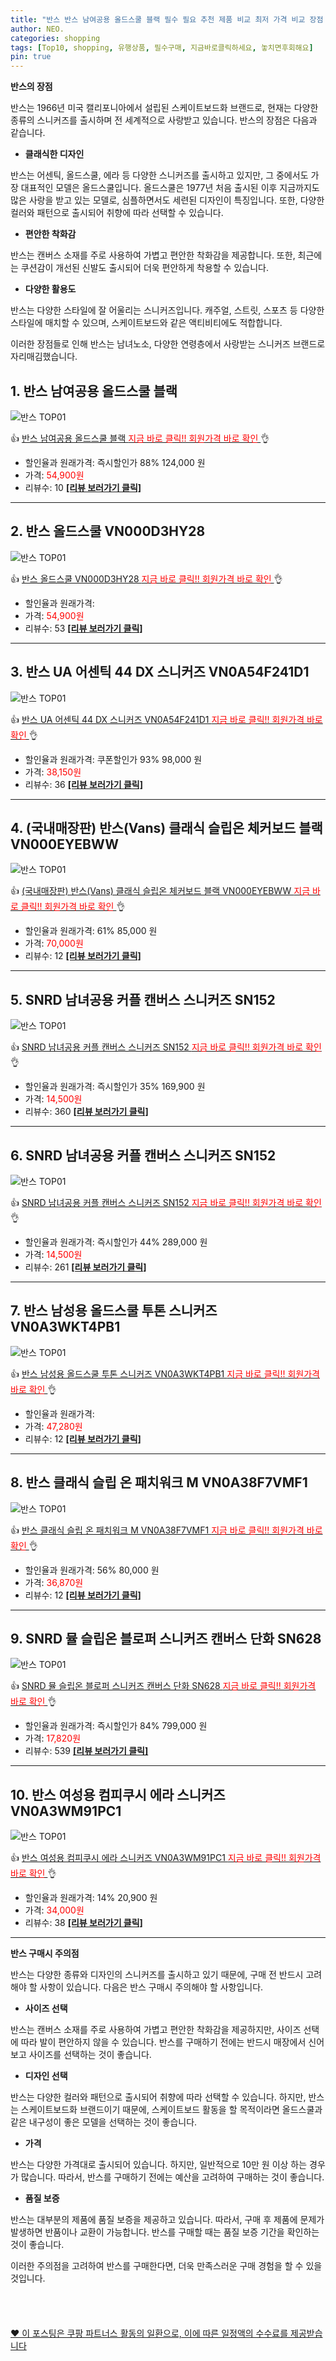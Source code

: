 ```yaml
---
title: "반스 반스 남여공용 올드스쿨 블랙 필수 필요 추천 제품 비교 최저 가격 비교 장점 구매 후기 구매평"
author: NEO.
categories: shopping
tags: [Top10, shopping, 유행상품, 필수구매, 지금바로클릭하세요, 놓치면후회해요]
pin: true
---
```

**반스의 장점**

반스는 1966년 미국 캘리포니아에서 설립된 스케이트보드화 브랜드로, 현재는 다양한 종류의 스니커즈를 출시하며 전 세계적으로 사랑받고 있습니다. 반스의 장점은 다음과 같습니다.

* **클래식한 디자인**

반스는 어센틱, 올드스쿨, 에라 등 다양한 스니커즈를 출시하고 있지만, 그 중에서도 가장 대표적인 모델은 올드스쿨입니다. 올드스쿨은 1977년 처음 출시된 이후 지금까지도 많은 사랑을 받고 있는 모델로, 심플하면서도 세련된 디자인이 특징입니다. 또한, 다양한 컬러와 패턴으로 출시되어 취향에 따라 선택할 수 있습니다.

* **편안한 착화감**

반스는 캔버스 소재를 주로 사용하여 가볍고 편안한 착화감을 제공합니다. 또한, 최근에는 쿠션감이 개선된 신발도 출시되어 더욱 편안하게 착용할 수 있습니다.

* **다양한 활용도**

반스는 다양한 스타일에 잘 어울리는 스니커즈입니다. 캐주얼, 스트릿, 스포츠 등 다양한 스타일에 매치할 수 있으며, 스케이트보드와 같은 액티비티에도 적합합니다.

이러한 장점들로 인해 반스는 남녀노소, 다양한 연령층에서 사랑받는 스니커즈 브랜드로 자리매김했습니다.

   

## 1. 반스 남여공용 올드스쿨 블랙

![반스 TOP01](https://thumbnail7.coupangcdn.com/thumbnails/remote/490x490ex/image/vendor_inventory/94cf/0fa172400e0e6defb0a01ad8bd73daa1c7b12127d8c561ecf56eb1464bae.jpg)


👍 [반스 남여공용 올드스쿨 블랙 <font color=red> 지금 바로 클릭!! 회원가격 바로 확인 </font> ](https://link.coupang.com/re/AFFSDP?lptag=AF3617701&subid=GithubCoopas&pageKey=7538704561&traceid=V0-153&itemId=19812284255&vendorItemId=86848487165) 👌 


- 할인율과 원래가격: 즉시할인가 88%  124,000   원
- 가격: <span style='color:red'>54,900원</span>
- 리뷰수: 10  [**[리뷰 보러가기 클릭]**](https://link.coupang.com/re/AFFSDP?lptag=AF3617701&subid=GithubCoopas&pageKey=7538704561&traceid=V0-153&itemId=19812284255&vendorItemId=86848487165)

---


   

## 2. 반스 올드스쿨 VN000D3HY28

![반스 TOP01](https://thumbnail6.coupangcdn.com/thumbnails/remote/490x490ex/image/vendor_inventory/90e1/1bf23db4ed1c3af56bd559fdebe5d3011ce6b996a4c982fa69dcf2c40b67.JPG)


👍 [반스 올드스쿨 VN000D3HY28 <font color=red> 지금 바로 클릭!! 회원가격 바로 확인 </font> ](https://link.coupang.com/re/AFFSDP?lptag=AF3617701&subid=GithubCoopas&pageKey=7657571080&traceid=V0-153&itemId=20391995155&vendorItemId=87425961437) 👌 


- 할인율과 원래가격: 
- 가격: <span style='color:red'>54,900원</span>
- 리뷰수: 53  [**[리뷰 보러가기 클릭]**](https://link.coupang.com/re/AFFSDP?lptag=AF3617701&subid=GithubCoopas&pageKey=7657571080&traceid=V0-153&itemId=20391995155&vendorItemId=87425961437)

---


   

## 3. 반스 UA 어센틱 44 DX 스니커즈 VN0A54F241D1

![반스 TOP01](https://thumbnail10.coupangcdn.com/thumbnails/remote/490x490ex/image/retail/images/1251806909730909-9b9aabea-1bf4-4709-babe-e9a88fbfda85.jpg)


👍 [반스 UA 어센틱 44 DX 스니커즈 VN0A54F241D1 <font color=red> 지금 바로 클릭!! 회원가격 바로 확인 </font> ](https://link.coupang.com/re/AFFSDP?lptag=AF3617701&subid=GithubCoopas&pageKey=6216976591&traceid=V0-153&itemId=12421358830&vendorItemId=79690687826) 👌 


- 할인율과 원래가격: 쿠폰할인가 93%  98,000   원
- 가격: <span style='color:red'>38,150원</span>
- 리뷰수: 36  [**[리뷰 보러가기 클릭]**](https://link.coupang.com/re/AFFSDP?lptag=AF3617701&subid=GithubCoopas&pageKey=6216976591&traceid=V0-153&itemId=12421358830&vendorItemId=79690687826)

---


   

## 4. (국내매장판) 반스(Vans) 클래식 슬립온 체커보드 블랙 VN000EYEBWW

![반스 TOP01](https://thumbnail10.coupangcdn.com/thumbnails/remote/490x490ex/image/vendor_inventory/a1ab/254ccaf895c3e3376a109a984baf4ec1b3762d037ba47e5a63dccd298f2b.jpg)


👍 [(국내매장판) 반스(Vans) 클래식 슬립온 체커보드 블랙 VN000EYEBWW <font color=red> 지금 바로 클릭!! 회원가격 바로 확인 </font> ](https://link.coupang.com/re/AFFSDP?lptag=AF3617701&subid=GithubCoopas&pageKey=1575897287&traceid=V0-153&itemId=2694583233&vendorItemId=87703190163) 👌 


- 할인율과 원래가격: 61%  85,000   원
- 가격: <span style='color:red'>70,000원</span>
- 리뷰수: 12  [**[리뷰 보러가기 클릭]**](https://link.coupang.com/re/AFFSDP?lptag=AF3617701&subid=GithubCoopas&pageKey=1575897287&traceid=V0-153&itemId=2694583233&vendorItemId=87703190163)

---


   

## 5. SNRD 남녀공용 커플 캔버스 스니커즈 SN152

![반스 TOP01](https://thumbnail7.coupangcdn.com/thumbnails/remote/490x490ex/image/retail/images/4455479171634103-cc121295-671b-4ed4-bf80-b04034753067.jpg)


👍 [SNRD 남녀공용 커플 캔버스 스니커즈 SN152 <font color=red> 지금 바로 클릭!! 회원가격 바로 확인 </font> ](https://link.coupang.com/re/AFFSDP?lptag=AF3617701&subid=GithubCoopas&pageKey=305778611&traceid=V0-153&itemId=963896150&vendorItemId=3855915729) 👌 


- 할인율과 원래가격: 즉시할인가 35%  169,900   원
- 가격: <span style='color:red'>14,500원</span>
- 리뷰수: 360  [**[리뷰 보러가기 클릭]**](https://link.coupang.com/re/AFFSDP?lptag=AF3617701&subid=GithubCoopas&pageKey=305778611&traceid=V0-153&itemId=963896150&vendorItemId=3855915729)

---


   

## 6. SNRD 남녀공용 커플 캔버스 스니커즈 SN152

![반스 TOP01](https://thumbnail8.coupangcdn.com/thumbnails/remote/490x490ex/image/retail/images/3733524904146558-4b55afd5-66bb-4c2a-b8dc-f3790fafecdb.jpg)


👍 [SNRD 남녀공용 커플 캔버스 스니커즈 SN152 <font color=red> 지금 바로 클릭!! 회원가격 바로 확인 </font> ](https://link.coupang.com/re/AFFSDP?lptag=AF3617701&subid=GithubCoopas&pageKey=305778611&traceid=V0-153&itemId=963896546&vendorItemId=3855915822) 👌 


- 할인율과 원래가격: 즉시할인가 44%  289,000   원
- 가격: <span style='color:red'>14,500원</span>
- 리뷰수: 261  [**[리뷰 보러가기 클릭]**](https://link.coupang.com/re/AFFSDP?lptag=AF3617701&subid=GithubCoopas&pageKey=305778611&traceid=V0-153&itemId=963896546&vendorItemId=3855915822)

---


   

## 7. 반스 남성용 올드스쿨 투톤 스니커즈 VN0A3WKT4PB1

![반스 TOP01](https://thumbnail6.coupangcdn.com/thumbnails/remote/490x490ex/image/retail/images/11962573862029553-851a1bd2-dad2-435c-acec-ac584f518a58.jpg)


👍 [반스 남성용 올드스쿨 투톤 스니커즈 VN0A3WKT4PB1 <font color=red> 지금 바로 클릭!! 회원가격 바로 확인 </font> ](https://link.coupang.com/re/AFFSDP?lptag=AF3617701&subid=GithubCoopas&pageKey=6204356615&traceid=V0-153&itemId=12329667434&vendorItemId=79599662372) 👌 


- 할인율과 원래가격: 
- 가격: <span style='color:red'>47,280원</span>
- 리뷰수: 12  [**[리뷰 보러가기 클릭]**](https://link.coupang.com/re/AFFSDP?lptag=AF3617701&subid=GithubCoopas&pageKey=6204356615&traceid=V0-153&itemId=12329667434&vendorItemId=79599662372)

---


   

## 8. 반스 클래식 슬립 온 패치워크 M VN0A38F7VMF1

![반스 TOP01](https://thumbnail7.coupangcdn.com/thumbnails/remote/490x490ex/image/retail/images/1774947517690268-2bfaa74a-ee4b-4687-95aa-c70907d43f24.jpg)


👍 [반스 클래식 슬립 온 패치워크 M VN0A38F7VMF1 <font color=red> 지금 바로 클릭!! 회원가격 바로 확인 </font> ](https://link.coupang.com/re/AFFSDP?lptag=AF3617701&subid=GithubCoopas&pageKey=6395800323&traceid=V0-153&itemId=13656643123&vendorItemId=80909142599) 👌 


- 할인율과 원래가격: 56%  80,000   원
- 가격: <span style='color:red'>36,870원</span>
- 리뷰수: 12  [**[리뷰 보러가기 클릭]**](https://link.coupang.com/re/AFFSDP?lptag=AF3617701&subid=GithubCoopas&pageKey=6395800323&traceid=V0-153&itemId=13656643123&vendorItemId=80909142599)

---


   

## 9. SNRD 뮬 슬립온 블로퍼 스니커즈 캔버스 단화 SN628

![반스 TOP01](https://thumbnail6.coupangcdn.com/thumbnails/remote/490x490ex/image/retail/images/3573098258126522-368a13ae-b6d2-4432-9389-d87925cc09cf.jpg)


👍 [SNRD 뮬 슬립온 블로퍼 스니커즈 캔버스 단화 SN628 <font color=red> 지금 바로 클릭!! 회원가격 바로 확인 </font> ](https://link.coupang.com/re/AFFSDP?lptag=AF3617701&subid=GithubCoopas&pageKey=7424802363&traceid=V0-153&itemId=19270511252&vendorItemId=86385721150) 👌 


- 할인율과 원래가격: 즉시할인가 84%  799,000   원
- 가격: <span style='color:red'>17,820원</span>
- 리뷰수: 539  [**[리뷰 보러가기 클릭]**](https://link.coupang.com/re/AFFSDP?lptag=AF3617701&subid=GithubCoopas&pageKey=7424802363&traceid=V0-153&itemId=19270511252&vendorItemId=86385721150)

---


   

## 10. 반스 여성용 컴피쿠시 에라 스니커즈 VN0A3WM91PC1

![반스 TOP01](https://thumbnail7.coupangcdn.com/thumbnails/remote/490x490ex/image/retail/images/813145590856798-6e131dcc-611b-4089-b8ff-a92081d616b9.jpg)


👍 [반스 여성용 컴피쿠시 에라 스니커즈 VN0A3WM91PC1 <font color=red> 지금 바로 클릭!! 회원가격 바로 확인 </font> ](https://link.coupang.com/re/AFFSDP?lptag=AF3617701&subid=GithubCoopas&pageKey=6216976540&traceid=V0-153&itemId=12421358515&vendorItemId=79690687528) 👌 


- 할인율과 원래가격: 14%  20,900   원
- 가격: <span style='color:red'>34,000원</span>
- 리뷰수: 38  [**[리뷰 보러가기 클릭]**](https://link.coupang.com/re/AFFSDP?lptag=AF3617701&subid=GithubCoopas&pageKey=6216976540&traceid=V0-153&itemId=12421358515&vendorItemId=79690687528)

---
**반스 구매시 주의점**

반스는 다양한 종류와 디자인의 스니커즈를 출시하고 있기 때문에, 구매 전 반드시 고려해야 할 사항이 있습니다. 다음은 반스 구매시 주의해야 할 사항입니다.

* **사이즈 선택**

반스는 캔버스 소재를 주로 사용하여 가볍고 편안한 착화감을 제공하지만, 사이즈 선택에 따라 발이 편안하지 않을 수 있습니다. 반스를 구매하기 전에는 반드시 매장에서 신어보고 사이즈를 선택하는 것이 좋습니다.

* **디자인 선택**

반스는 다양한 컬러와 패턴으로 출시되어 취향에 따라 선택할 수 있습니다. 하지만, 반스는 스케이트보드화 브랜드이기 때문에, 스케이트보드 활동을 할 목적이라면 올드스쿨과 같은 내구성이 좋은 모델을 선택하는 것이 좋습니다.

* **가격**

반스는 다양한 가격대로 출시되어 있습니다. 하지만, 일반적으로 10만 원 이상 하는 경우가 많습니다. 따라서, 반스를 구매하기 전에는 예산을 고려하여 구매하는 것이 좋습니다.

* **품질 보증**

반스는 대부분의 제품에 품질 보증을 제공하고 있습니다. 따라서, 구매 후 제품에 문제가 발생하면 반품이나 교환이 가능합니다. 반스를 구매할 때는 품질 보증 기간을 확인하는 것이 좋습니다.

이러한 주의점을 고려하여 반스를 구매한다면, 더욱 만족스러운 구매 경험을 할 수 있을 것입니다.<br><br><br><br><br> [ ❤  이 포스팅은 쿠팡 파트너스 활동의 일환으로, 이에 따른 일정액의 수수료를 제공받습니다](https://link.coupang.com/a/bcEFyh)
